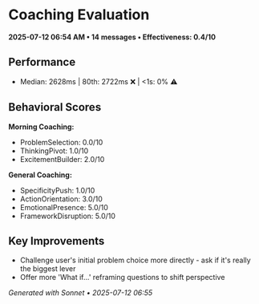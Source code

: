 # Coaching Evaluation

**2025-07-12 06:54 AM • 14 messages • Effectiveness: 0.4/10**

## Performance
- Median: 2628ms | 80th: 2722ms ❌ | <1s: 0% ⚠️

## Behavioral Scores
**Morning Coaching:**
- ProblemSelection: 0.0/10
- ThinkingPivot: 1.0/10
- ExcitementBuilder: 2.0/10

**General Coaching:**
- SpecificityPush: 1.0/10
- ActionOrientation: 3.0/10
- EmotionalPresence: 5.0/10
- FrameworkDisruption: 5.0/10

## Key Improvements
- Challenge user's initial problem choice more directly - ask if it's really the biggest lever
- Offer more 'What if...' reframing questions to shift perspective

*Generated with Sonnet • 2025-07-12 06:55*
